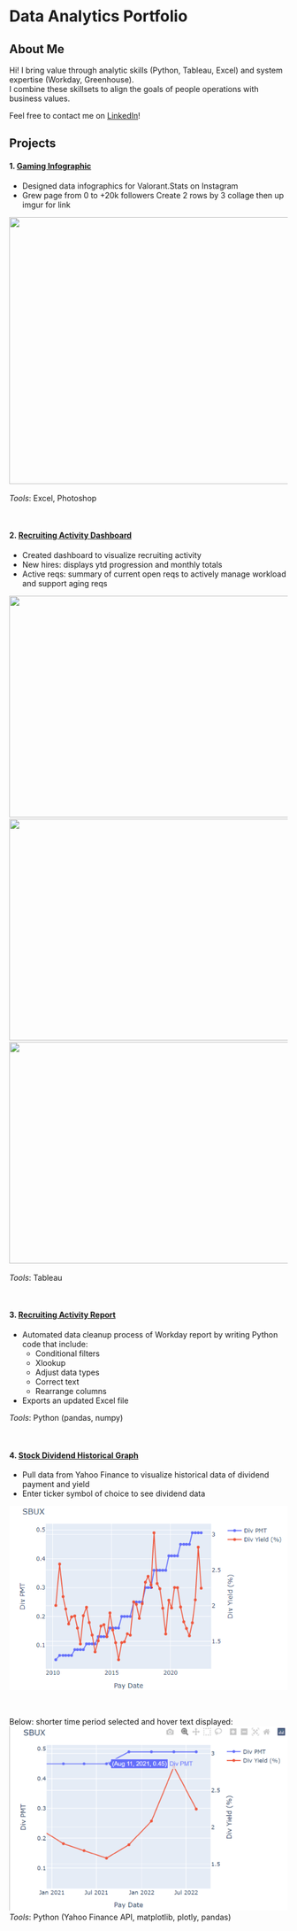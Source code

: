 # Data Analytics Portfolio  
  
## About Me  
Hi! I bring value through analytic skills (Python, Tableau, Excel) and system expertise (Workday, Greenhouse).  
I combine these skillsets to align the goals of people operations with business values.  
  
Feel free to contact me on [LinkedIn](https://www.linkedin.com/in/leoykim/)!  

## Projects
#### 1. [Gaming Infographic](https://imgur.com/a/6DYCkBW)
* Designed data infographics for Valorant.Stats on Instagram
* Grew page from 0 to +20k followers
  Create 2 rows by 3 collage then up imgur for link

<img src="https://imgur.com/a/3hyv9yj.jpg" width="712" height="482">  

*Tools*: Excel, Photoshop  
  
<br/>  


#### 2. [Recruiting Activity Dashboard](https://public.tableau.com/app/profile/leo7559/viz/RecruitingActivity/dashmain?publish=yes)  
* Created dashboard to visualize recruiting activity
 * New hires: displays ytd progression and monthly totals
* Active reqs: summary of current open reqs to actively manage workload and support aging reqs
  
<img src="https://i.imgur.com/NPlOFJg.png" width="712" height="400">  
<img src="https://i.imgur.com/ie5Gg9B.png" width="712" height="400">  
<img src="https://i.imgur.com/LBmZca2.png" width="712" height="400">  
  
*Tools*: Tableau  
  
<br/>  


#### 3. [Recruiting Activity Report](https://github.com/leoykim/TA-Jobs-Summary-Workday-Cleanup)  
* Automated data cleanup process of Workday report by writing Python code that include:
  * Conditional filters
  * Xlookup
  * Adjust data types
  * Correct text
  * Rearrange columns
* Exports an updated Excel file
  
*Tools*: Python (pandas, numpy)  
  
<br/>  

  
#### 4. [Stock Dividend Historical Graph](https://github.com/leoykim/yahoo-finance-dividend-analysis)   
* Pull data from Yahoo Finance to visualize historical data of dividend payment and yield
* Enter ticker symbol of choice to see dividend data 

![graph](graph-dividend-.png)

<br/>  

Below: shorter time period selected and hover text displayed:  
![graph](graph-dividend-zoom-and-hover.png)  
*Tools*: Python (Yahoo Finance API, matplotlib, plotly, pandas) 
 
<br/>  
  
